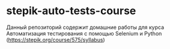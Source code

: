 # stepik-auto-tests-course

Данный репозиторий содержит домашние работы для курса Автоматизация тестирования с помощью Selenium и Python (https://stepik.org/course/575/syllabus)